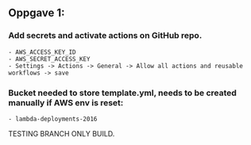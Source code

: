 ## Oppgave 1:
### Add secrets and activate actions on GitHub repo.
    - AWS_ACCESS_KEY_ID
    - AWS_SECRET_ACCESS_KEY
    - Settings -> Actions -> General -> Allow all actions and reusable workflows -> save
### Bucket needed to store template.yml, needs to be created manually if AWS env is reset:
    - lambda-deployments-2016
TESTING BRANCH ONLY BUILD.